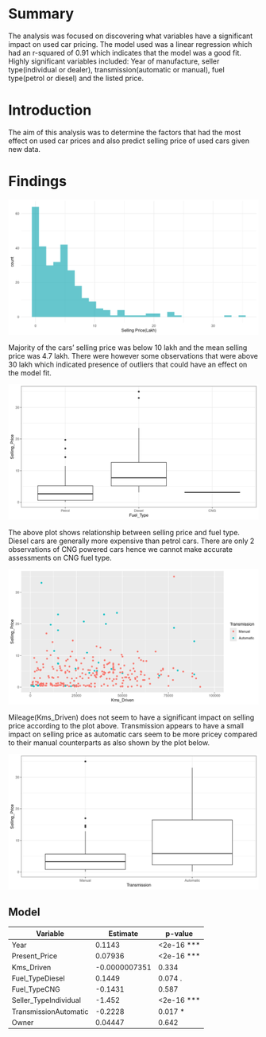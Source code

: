# Summary
The analysis was focused on discovering what variables have a significant impact on used car pricing. The model used was a linear regression which had an r-squared of 0.91 which indicates that the model was a good fit. Highly significant variables included: Year of manufacture, seller type(individual or dealer), transmission(automatic or manual), fuel type(petrol or diesel) and the listed price.

# Introduction
The aim of this analysis was to determine the factors that had the most effect on used car prices and also predict selling price of used cars given new data.

# Findings
![Selling Price Distribution](images/spdist.png)

Majority of the cars’ selling price was below 10 lakh and the mean selling price was 4.7 lakh. There were however some observations that were above 30 lakh which indicated presence of outliers that could have an effect on the model fit.

![Selling price vs Fuel type](images/sp-v-fuel.png)

The above plot shows relationship between selling price and fuel type. Diesel cars are generally more expensive than petrol cars. There are only 2 observations of CNG powered cars hence we cannot make accurate assessments on CNG fuel type.

![Selling price vs mileage](images/sp-v-km.png)

Mileage(Kms_Driven) does not seem to have a significant impact on selling price according to the plot above. Transmission appears to have a small impact on selling price as automatic cars seem to be more pricey compared to their manual counterparts as also shown by the plot below.

![Selling price vs Transmission](images/sp-v-transmission.png)

## Model
| Variable | Estimate | p-value |
| -------- | -------- | ------- |
| Year     | 0.1143   | <2e-16 *** |
| Present_Price | 0.07936 | <2e-16 *** |
| Kms_Driven | -0.0000007351 | 0.334 |
| Fuel_TypeDiesel | 0.1449 | 0.074 . | 
| Fuel_TypeCNG | -0.1431 | 0.587 |
| Seller_TypeIndividual | -1.452 | <2e-16 *** |
| TransmissionAutomatic | -0.2228 | 0.017 * |
| Owner | 0.04447 | 0.642 |


